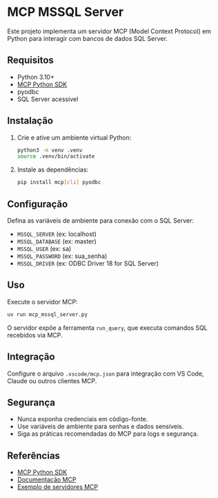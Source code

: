 # MCP MSSQL Server

Este projeto implementa um servidor MCP (Model Context Protocol) em Python para interagir com bancos de dados SQL Server.

## Requisitos
- Python 3.10+
- [MCP Python SDK](https://github.com/modelcontextprotocol/python-sdk)
- pyodbc
- SQL Server acessível

## Instalação
1. Crie e ative um ambiente virtual Python:
   ```bash
   python3 -m venv .venv
   source .venv/bin/activate
   ```
2. Instale as dependências:
   ```bash
   pip install mcp[cli] pyodbc
   ```

## Configuração
Defina as variáveis de ambiente para conexão com o SQL Server:
- `MSSQL_SERVER` (ex: localhost)
- `MSSQL_DATABASE` (ex: master)
- `MSSQL_USER` (ex: sa)
- `MSSQL_PASSWORD` (ex: sua_senha)
- `MSSQL_DRIVER` (ex: ODBC Driver 18 for SQL Server)

## Uso
Execute o servidor MCP:
```bash
uv run mcp_mssql_server.py
```

O servidor expõe a ferramenta `run_query`, que executa comandos SQL recebidos via MCP.

## Integração
Configure o arquivo `.vscode/mcp.json` para integração com VS Code, Claude ou outros clientes MCP.

## Segurança
- Nunca exponha credenciais em código-fonte.
- Use variáveis de ambiente para senhas e dados sensíveis.
- Siga as práticas recomendadas do MCP para logs e segurança.

## Referências
- [MCP Python SDK](https://github.com/modelcontextprotocol/python-sdk)
- [Documentação MCP](https://modelcontextprotocol.io/)
- [Exemplo de servidores MCP](https://github.com/modelcontextprotocol/servers)

